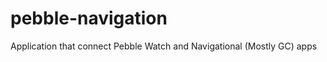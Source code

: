 pebble-navigation
===========

Application that connect Pebble Watch and Navigational (Mostly GC) apps
